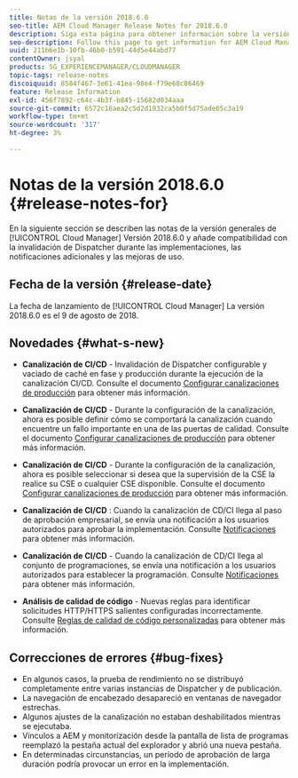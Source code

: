 ```yaml
---
title: Notas de la versión 2018.6.0
seo-title: AEM Cloud Manager Release Notes for 2018.6.0
description: Siga esta página para obtener información sobre la versión 2018.6.0 de Cloud Manager.
seo-description: Follow this page to get information for AEM Cloud Manager Release 2018.6.0.
uuid: 211b6e1b-10fb-46b0-b591-44d5e44abd77
contentOwner: jsyal
products: SG_EXPERIENCEMANAGER/CLOUDMANAGER
topic-tags: release-notes
discoiquuid: 8584f467-3e61-41ea-98e4-f79e68c86469
feature: Release Information
exl-id: 456f7892-c64c-4b3f-b845-15682d034aaa
source-git-commit: 6572c16aea2c5d2d1032ca5b0f5d75ade65c3a19
workflow-type: tm+mt
source-wordcount: '317'
ht-degree: 3%

---
```


# Notas de la versión 2018.6.0 {#release-notes-for}

En la siguiente sección se describen las notas de la versión generales de [!UICONTROL Cloud Manager] Versión 2018.6.0 y añade compatibilidad con la invalidación de Dispatcher durante las implementaciones, las notificaciones adicionales y las mejoras de uso.

## Fecha de la versión {#release-date}

La fecha de lanzamiento de [!UICONTROL Cloud Manager] La versión 2018.6.0 es el 9 de agosto de 2018.

## Novedades {#what-s-new}

* **Canalización de CI/CD** - Invalidación de Dispatcher configurable y vaciado de caché en fase y producción durante la ejecución de la canalización CI/CD. Consulte el documento [Configurar canalizaciones de producción](/help/using/production-pipelines.md) para obtener más información.

* **Canalización de CI/CD** - Durante la configuración de la canalización, ahora es posible definir cómo se comportará la canalización cuando encuentre un fallo importante en una de las puertas de calidad. Consulte el documento [Configurar canalizaciones de producción](/help/using/production-pipelines.md) para obtener más información.

* **Canalización de CI/CD** - Durante la configuración de la canalización, ahora es posible seleccionar si desea que la supervisión de la CSE la realice su CSE o cualquier CSE disponible. Consulte el documento [Configurar canalizaciones de producción](/help/using/production-pipelines.md) para obtener más información.

* **Canalización de CI/CD** : Cuando la canalización de CD/CI llega al paso de aprobación empresarial, se envía una notificación a los usuarios autorizados para aprobar la implementación. Consulte [Notificaciones](/help/using/notifications.md) para obtener más información.

* **Canalización de CI/CD** - Cuando la canalización de CD/CI llega al conjunto de programaciones, se envía una notificación a los usuarios autorizados para establecer la programación. Consulte [Notificaciones](/help/using/notifications.md) para obtener más información.

* **Análisis de calidad de código** - Nuevas reglas para identificar solicitudes HTTP/HTTPS salientes configuradas incorrectamente. Consulte [Reglas de calidad de código personalizadas](/help/using/custom-code-quality-rules.md) para obtener más información.

## Correcciones de errores {#bug-fixes}

* En algunos casos, la prueba de rendimiento no se distribuyó completamente entre varias instancias de Dispatcher y de publicación.
* La navegación de encabezado desapareció en ventanas de navegador estrechas.
* Algunos ajustes de la canalización no estaban deshabilitados mientras se ejecutaba.
* Vínculos a AEM y monitorización desde la pantalla de lista de programas reemplazó la pestaña actual del explorador y abrió una nueva pestaña.
* En determinadas circunstancias, un período de aprobación de larga duración podría provocar un error en la implementación.
